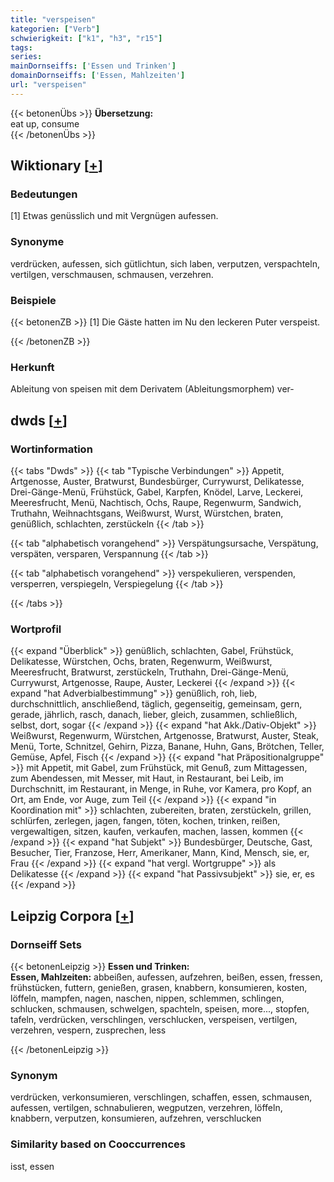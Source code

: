 ```yaml
---
title: "verspeisen"
kategorien: ["Verb"]
schwierigkeit: ["k1", "h3", "r15"]
tags:
series:
mainDornseiffs: ['Essen und Trinken']
domainDornseiffs: ['Essen, Mahlzeiten']
url: "verspeisen"
---
```


{{< betonenÜbs >}}
**Übersetzung:**  
eat up, consume  
{{< /betonenÜbs >}}

## Wiktionary [[+](https://de.wiktionary.org/wiki/verspeisen)]

### Bedeutungen
[1] Etwas genüsslich und mit Vergnügen aufessen.  

### Synonyme
verdrücken, aufessen, sich gütlichtun, sich laben, verputzen, verspachteln, vertilgen, verschmausen, schmausen, verzehren.  

### Beispiele
{{< betonenZB >}}
[1] Die Gäste hatten im Nu den leckeren Puter verspeist.  

{{< /betonenZB >}}
### Herkunft
Ableitung von speisen mit dem Derivatem (Ableitungsmorphem) ver-  



## dwds [[+](https://www.dwds.de/wb/verspeisen)]

### Wortinformation
{{< tabs "Dwds" >}}
{{< tab "Typische Verbindungen" >}}
Appetit, Artgenosse, Auster, Bratwurst, Bundesbürger, Currywurst, Delikatesse, Drei-Gänge-Menü, Frühstück, Gabel, Karpfen, Knödel, Larve, Leckerei, Meeresfrucht, Menü, Nachtisch, Ochs, Raupe, Regenwurm, Sandwich, Truthahn, Weihnachtsgans, Weißwurst, Wurst, Würstchen, braten, genüßlich, schlachten, zerstückeln
{{< /tab >}}

{{< tab "alphabetisch vorangehend" >}}
Verspätungsursache, Verspätung, verspäten, versparen, Verspannung
{{< /tab >}}

{{< tab "alphabetisch vorangehend" >}}
verspekulieren, verspenden, versperren, verspiegeln, Verspiegelung
{{< /tab >}}

{{< /tabs >}}

### Wortprofil
{{< expand "Überblick" >}} genüßlich, schlachten, Gabel, Frühstück, Delikatesse, Würstchen, Ochs, braten, Regenwurm, Weißwurst, Meeresfrucht, Bratwurst, zerstückeln, Truthahn, Drei-Gänge-Menü, Currywurst, Artgenosse, Raupe, Auster, Leckerei {{< /expand >}}
{{< expand "hat Adverbialbestimmung" >}} genüßlich, roh, lieb, durchschnittlich, anschließend, täglich, gegenseitig, gemeinsam, gern, gerade, jährlich, rasch, danach, lieber, gleich, zusammen, schließlich, selbst, dort, sogar {{< /expand >}}
{{< expand "hat Akk./Dativ-Objekt" >}} Weißwurst, Regenwurm, Würstchen, Artgenosse, Bratwurst, Auster, Steak, Menü, Torte, Schnitzel, Gehirn, Pizza, Banane, Huhn, Gans, Brötchen, Teller, Gemüse, Apfel, Fisch {{< /expand >}}
{{< expand "hat Präpositionalgruppe" >}} mit Appetit, mit Gabel, zum Frühstück, mit Genuß, zum Mittagessen, zum Abendessen, mit Messer, mit Haut, in Restaurant, bei Leib, im Durchschnitt, im Restaurant, in Menge, in Ruhe, vor Kamera, pro Kopf, an Ort, am Ende, vor Auge, zum Teil {{< /expand >}}
{{< expand "in Koordination mit" >}} schlachten, zubereiten, braten, zerstückeln, grillen, schlürfen, zerlegen, jagen, fangen, töten, kochen, trinken, reißen, vergewaltigen, sitzen, kaufen, verkaufen, machen, lassen, kommen {{< /expand >}}
{{< expand "hat Subjekt" >}} Bundesbürger, Deutsche, Gast, Besucher, Tier, Franzose, Herr, Amerikaner, Mann, Kind, Mensch, sie, er, Frau {{< /expand >}}
{{< expand "hat vergl. Wortgruppe" >}} als Delikatesse {{< /expand >}}
{{< expand "hat Passivsubjekt" >}} sie, er, es {{< /expand >}}

## Leipzig Corpora [[+](https://corpora.uni-leipzig.de/en/res?word=verspeisen&corpusId=deu_newscrawl-public_2018)]

### Dornseiff Sets
{{< betonenLeipzig >}}
**Essen und Trinken:**  
**Essen, Mahlzeiten:** abbeißen, aufessen, aufzehren, beißen, essen, fressen, frühstücken, futtern, genießen, grasen, knabbern, konsumieren, kosten, löffeln, mampfen, nagen, naschen, nippen, schlemmen, schlingen, schlucken, schmausen, schwelgen, spachteln, speisen, more..., stopfen, tafeln, verdrücken, verschlingen, verschlucken, verspeisen, vertilgen, verzehren, vespern, zusprechen, less  

{{< /betonenLeipzig >}}

### Synonym
verdrücken, verkonsumieren, verschlingen, schaffen, essen, schmausen, aufessen, vertilgen, schnabulieren, wegputzen, verzehren, löffeln, knabbern, verputzen, konsumieren, aufzehren, verschlucken


### Similarity based on Cooccurrences
isst, essen

